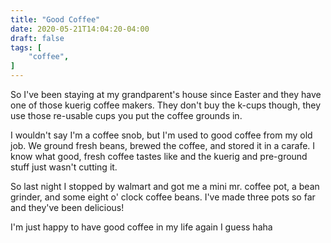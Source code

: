 ```yaml
---
title: "Good Coffee"
date: 2020-05-21T14:04:20-04:00
draft: false
tags: [
	"coffee",
]
---
```


So I've been staying at my grandparent's house since Easter and they have one
of those kuerig coffee makers. They don't buy the k-cups though, they use
those re-usable cups you put the coffee grounds in.

I wouldn't say I'm a coffee snob, but I'm used to good coffee from my old
job. We ground fresh beans, brewed the coffee, and stored it in a carafe.
I know what good, fresh coffee tastes like and the kuerig and pre-ground
stuff just wasn't cutting it.

So last night I stopped by walmart and got me a mini mr. coffee pot, a
bean grinder, and some eight o' clock coffee beans. I've made three pots
so far and they've been delicious!

I'm just happy to have good coffee in my life again I guess haha
